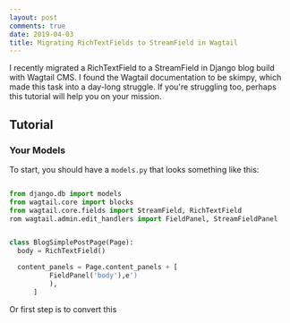 ```yaml
---
layout: post
comments: true
date: 2019-04-03
title: Migrating RichTextFields to StreamField in Wagtail
---
```


I recently migrated a RichTextField to a StreamField in Django blog build with Wagtail CMS. 
I found the Wagtail documentation to be skimpy, which made this task into a day-long struggle.
If you're struggling too, perhaps this tutorial will help you on your mission.

## Tutorial

### Your Models

To start, you should have a ```models.py``` that looks something like this:

```python

from django.db import models
from wagtail.core import blocks
from wagtail.core.fields import StreamField, RichTextField
rom wagtail.admin.edit_handlers import FieldPanel, StreamFieldPanel


class BlogSimplePostPage(Page):
  body = RichTextField()

  content_panels = Page.content_panels + [
          FieldPanel('body'),e')
          ),
      ]

```

Or first step is to convert this 
